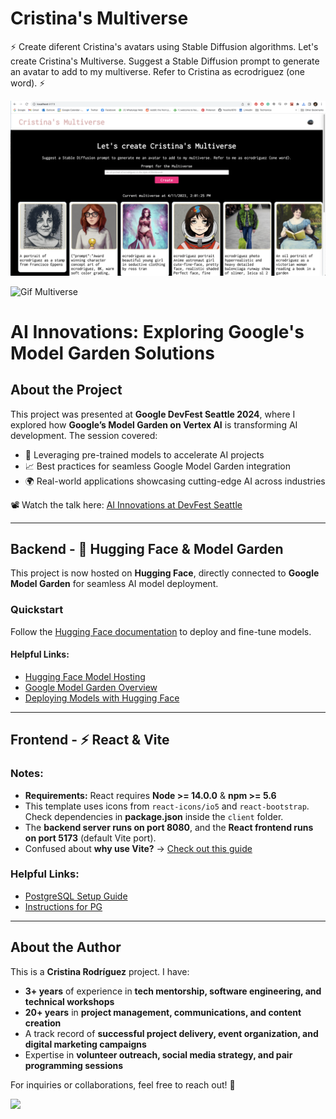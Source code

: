 # Cristina's Multiverse
 ⚡ Create diferent Cristina's avatars using Stable Diffusion algorithms. Let's create Cristina's Multiverse. Suggest a Stable Diffusion prompt to generate an avatar to add to my multiverse. Refer to Cristina as ecrodriguez (one word). ⚡

 ![Cristina Multiverse looks like this](https://raw.githubusercontent.com/Yosolita1978/screenshoots/4117ec35c5d3d34d4ee6646875e542742f65e984/2023/Multiverse/Screen%20Shot%202023-04-11%20at%202.18.52%20PM.png)

 ![Gif Multiverse](https://raw.githubusercontent.com/Yosolita1978/screenshoots/2cc2a77470c5036edd64b590a357d696fe599cd2/2023/Multiverse/multiversegif.gif)

# AI Innovations: Exploring Google's Model Garden Solutions

## About the Project
This project was presented at **Google DevFest Seattle 2024**, where I explored how **Google’s Model Garden on Vertex AI** is transforming AI development. The session covered:

- 🚀 Leveraging pre-trained models to accelerate AI projects  
- 📈 Best practices for seamless Google Model Garden integration  
- 🌍 Real-world applications showcasing cutting-edge AI across industries  

📽️ Watch the talk here: [AI Innovations at DevFest Seattle](https://www.youtube.com/watch?v=vWIYYvaJwYU)

---

## Backend - 🤗 Hugging Face & Model Garden
This project is now hosted on **Hugging Face**, directly connected to **Google Model Garden** for seamless AI model deployment.

### Quickstart
Follow the [Hugging Face documentation](https://huggingface.co/docs) to deploy and fine-tune models.

#### Helpful Links:
- [Hugging Face Model Hosting](https://huggingface.co/models)  
- [Google Model Garden Overview](https://ai.google.dev/)  
- [Deploying Models with Hugging Face](https://huggingface.co/docs/transformers/main_classes/deploy)  

---

## Frontend - ⚡ React & Vite
### Notes:
- **Requirements:** React requires **Node >= 14.0.0** & **npm >= 5.6**
- This template uses icons from `react-icons/io5` and `react-bootstrap`. Check dependencies in **package.json** inside the `client` folder.
- The **backend server runs on port 8080**, and the **React frontend runs on port 5173** (default Vite port).
- Confused about **why use Vite?** → [Check out this guide](https://vitejs.dev/guide/)

### Helpful Links:
- [PostgreSQL Setup Guide](https://www.postgresql.org/docs/current/tutorial.html)
- [Instructions for PG](https://www.postgresql.org/docs/current/app-psql.html)

---

## About the Author
This is a **Cristina Rodríguez** project. I have:
- **3+ years** of experience in **tech mentorship, software engineering, and technical workshops**
- **20+ years** in **project management, communications, and content creation**
- A track record of **successful project delivery, event organization, and digital marketing campaigns**
- Expertise in **volunteer outreach, social media strategy, and pair programming sessions**

For inquiries or collaborations, feel free to reach out! 🚀


[<img src="https://img.shields.io/badge/-%40CrissRodriguez-blue?style=plastic&logo=linkedin">](https://www.linkedin.com/in/crissrodriguez/)
